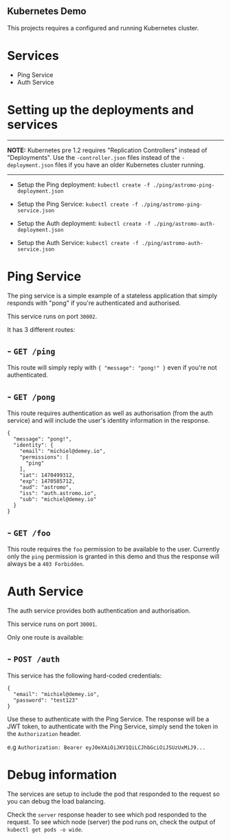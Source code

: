 Kubernetes Demo
---

This projects requires a configured and running Kubernetes cluster.

# Services

- Ping Service
- Auth Service

# Setting up the deployments and services

---

**NOTE:** Kubernetes pre 1.2 requires "Replication Controllers" instead of "Deployments". Use the `-controller.json` files instead of the `-deployment.json` files if you have an older Kubernetes cluster running.

---

- Setup the Ping deployment:
`kubectl create -f ./ping/astromo-ping-deployment.json`
- Setup the Ping Service:
`kubectl create -f ./ping/astromo-ping-service.json`

- Setup the Auth deployment:
`kubectl create -f ./ping/astromo-auth-deployment.json`
- Setup the Auth Service:
`kubectl create -f ./ping/astromo-auth-service.json`

# Ping Service
The ping service is a simple example of a stateless application that simply responds with "pong" if you're authenticated and authorised.

This service runs on port `30002`.

It has 3 different routes:

## - `GET /ping`
This route will simply reply with `{ "message": "pong!" }` even if you're not authenticated.

## - `GET /pong`
This route requires authentication as well as authorisation (from the auth service) and will include the user's identity information in the response.

```
{
  "message": "pong!",
  "identity": {
    "email": "michiel@demey.io",
    "permissions": [
      "ping"
    ],
    "iat": 1470499312,
    "exp": 1470585712,
    "aud": "astromo",
    "iss": "auth.astromo.io",
    "sub": "michiel@demey.io"
  }
}
```

## - `GET /foo`

This route requires the `foo` permission to be available to the user. Currently only the `ping` permission is granted in this demo and thus the response will always be a `403 Forbidden`.

# Auth Service
The auth service provides both authentication and authorisation.

This service runs on port `30001`.

Only one route is available:

## - `POST /auth`
This service has the following hard-coded credentials:

```
{
  "email": "michiel@demey.io",
  "password": "test123"
}
```
Use these to authenticate with the Ping Service. The response will be a JWT token, to authenticate with the Ping Service, simply send the token in the `Authorization` header.

e.g `Authorization: Bearer eyJ0eXAiOiJKV1QiLCJhbGciOiJSUzUxMiJ9...`

# Debug information
The services are setup to include the pod that responded to the request so you can debug the load balancing.

Check the `server` response header to see which pod responded to the request. To see which node (server) the pod runs on, check the output of `kubectl get pods -o wide`.
